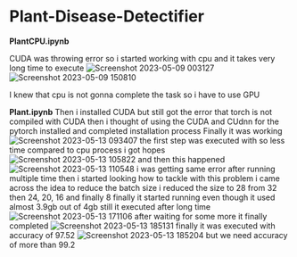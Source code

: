 # Plant-Disease-Detectifier

**PlantCPU.ipynb**


CUDA was throwing error so i started working with cpu and it takes very long time to execute 
![Screenshot 2023-05-09 003127](https://github.com/Vishal35679/Plant-Disease-Detectifier/assets/104795331/866669fa-e19e-4d98-b9eb-f9a57aba7b52)
![Screenshot 2023-05-09 150810](https://github.com/Vishal35679/Plant-Disease-Detectifier/assets/104795331/0142a900-2e2f-407c-959d-6c45f387f89f)

I knew that cpu is not gonna complete the task so i have to use GPU



**Plant.ipynb**
Then i installed CUDA but still got the error that torch is not compiled with CUDA 
then i thought of using the CUDA and CUdnn for the pytorch installed and completed installation process Finally it was working
![Screenshot 2023-05-13 093407](https://github.com/Vishal35679/Plant-Disease-Detectifier/assets/104795331/e2f8a8b7-427f-46a8-8053-516912316db9)
the first step was executed with so less time compared to cpu process i got hopes
![Screenshot 2023-05-13 105822](https://github.com/Vishal35679/Plant-Disease-Detectifier/assets/104795331/d9caddae-0d29-4c8c-b77b-40d5fb29dade)
and then this happened
![Screenshot 2023-05-13 110548](https://github.com/Vishal35679/Plant-Disease-Detectifier/assets/104795331/d431cc71-26cf-497d-9e1d-2d744c028f1e)
i was getting same error after running multiple time 
then i started looking how to tackle with this problem 
i came across the idea to reduce the batch size
i reduced the size to 28 from 32 then 24, 20, 16 and finally 8
finally it started running even though it used almost 3.9gb out of 4gb still it executed after long time
![Screenshot 2023-05-13 171106](https://github.com/Vishal35679/Plant-Disease-Detectifier/assets/104795331/7720dfac-ea11-46f1-bf70-867150d1f1ea)
after waiting for some more it finally completed
![Screenshot 2023-05-13 185131](https://github.com/Vishal35679/Plant-Disease-Detectifier/assets/104795331/52ba89dd-fc99-4f1f-829f-7d02cca0bb8d)
finally it was executed with accuracy of 97.52
![Screenshot 2023-05-13 185204](https://github.com/Vishal35679/Plant-Disease-Detectifier/assets/104795331/a376c8a0-f82f-47c2-9457-f1fa24e6daed)
but we need accuracy of more than 99.2 
